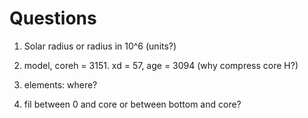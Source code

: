 # Questions

1. Solar radius or radius in 10^6 (units?)
2. model, coreh = 3151. xd = 57, age = 3094 (why compress core H?)
3. elements: where?

4. fil between 0 and core or between bottom and core?